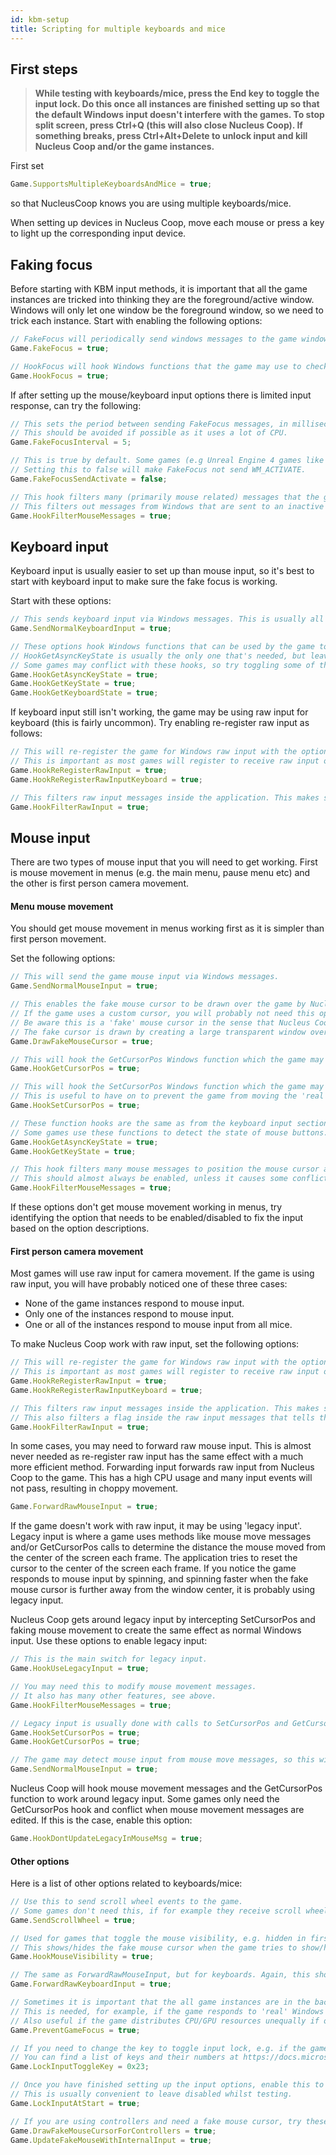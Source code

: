 ```yaml
---
id: kbm-setup
title: Scripting for multiple keyboards and mice
---
```


## First steps
>**While testing with keyboards/mice, press the End key to toggle the input lock. Do this once all instances are finished setting up so that the default Windows input doesn't interfere with the games. To stop split screen, press Ctrl+Q (this will also close Nucleus Coop). If something breaks, press Ctrl+Alt+Delete to unlock input and kill Nucleus Coop and/or the game instances.**

First set
```js
Game.SupportsMultipleKeyboardsAndMice = true;
```
so that NucleusCoop knows you are using multiple keyboards/mice.

When setting up devices in Nucleus Coop, move each mouse or press a key to light up the corresponding input device.

## Faking focus

Before starting with KBM input methods, it is important that all the game instances are tricked into thinking they are the foreground/active window. Windows will only let one window be the foreground window, so we need to trick each instance.
Start with enabling the following options:

```js
// FakeFocus will periodically send windows messages to the game window in the same manner Windows would if it was the foreground window.
Game.FakeFocus = true;

// HookFocus will hook Windows functions that the game may use to check if it is the foreground window.
Game.HookFocus = true;
```

If after setting up the mouse/keyboard input options there is limited input response, can try the following:

```js
// This sets the period between sending FakeFocus messages, in milliseconds. Some games need this on a short interval.
// This should be avoided if possible as it uses a lot of CPU.
Game.FakeFocusInterval = 5;

// This is true by default. Some games (e.g Unreal Engine 4 games like Deep Rock Galactic) respond incorrectly to FakeFocus sending a WM_ACTIVATE message.
// Setting this to false will make FakeFocus not send WM_ACTIVATE.
Game.FakeFocusSendActivate = false;

// This hook filters many (primarily mouse related) messages that the game receives.
// This filters out messages from Windows that are sent to an inactive window.
Game.HookFilterMouseMessages = true;
```

## Keyboard input

Keyboard input is usually easier to set up than mouse input, so it's best to start with keyboard input to make sure the fake focus is working.

Start with these options:

```js
// This sends keyboard input via Windows messages. This is usually all that's needed to get keyboard input working.
Game.SendNormalKeyboardInput = true;

// These options hook Windows functions that can be used by the game to detect if keys are down.
// HookGetAsyncKeyState is usually the only one that's needed, but leave the others enabled if there are no problems.
// Some games may conflict with these hooks, so try toggling some of them if keyboard input isn't working properly.
Game.HookGetAsyncKeyState = true;
Game.HookGetKeyState = true;
Game.HookGetKeyboardState = true;
```

If keyboard input still isn't working, the game may be using raw input for keyboard (this is fairly uncommon).
Try enabling re-register raw input as follows:
```js
// This will re-register the game for Windows raw input with the option to receive input while not in the foreground.
// This is important as most games will register to receive raw input only when in the foreground.
Game.HookReRegisterRawInput = true;
Game.HookReRegisterRawInputKeyboard = true;

// This filters raw input messages inside the application. This makes sure each instance only receives input for its designated input device.
Game.HookFilterRawInput = true;
```

## Mouse input
There are two types of mouse input that you will need to get working. First is mouse movement in menus (e.g. the main menu, pause menu etc) and the other is first person camera movement.

#### Menu mouse movement
You should get mouse movement in menus working first as it is simpler than first person movement.

Set the following options:
```js
// This will send the game mouse input via Windows messages.
Game.SendNormalMouseInput = true;

// This enables the fake mouse cursor to be drawn over the game by Nucleus Coop.
// If the game uses a custom cursor, you will probably not need this option. (This will be obvious if you see the games custom cursor and a fake cursor drawn over it).
// Be aware this is a 'fake' mouse cursor in the sense that Nucleus Coop will fake mouse input to the game via the other options and then the fake mouse cursor is drawn where the game should be responding to mouse input.
// The fake cursor is drawn by creating a large transparent window over the game. This may prevent the game from receiving mouse input from the 'real' Windows cursor. It is sometimes useful to disable this while testing.
Game.DrawFakeMouseCursor = true;

// This will hook the GetCursorPos Windows function which the game may use to get the mouse position.
Game.HookGetCursorPos = true;

// This will hook the SetCursorPos Windows function which the game may use to set the mouse position.
// This is useful to have on to prevent the game from moving the 'real' Windows mouse cursor around the screen.
Game.HookSetCursorPos = true;

// These function hooks are the same as from the keyboard input section.
// Some games use these functions to detect the state of mouse buttons.
Game.HookGetAsyncKeyState = true;
Game.HookGetKeyState = true;

// This hook filters many mouse messages to position the mouse cursor and other necessary changes from within the game itself.
// This should almost always be enabled, unless it causes some conflict.
Game.HookFilterMouseMessages = true;
```
If these options don't get mouse movement working in menus, try identifying the option that needs to be enabled/disabled to fix the input based on the option descriptions.

#### First person camera movement
Most games will use raw input for camera movement. If the game is using raw input, you will have probably noticed one of these three cases:
* None of the game instances respond to mouse input.
* Only one of the instances respond to mouse input.
* One or all of the instances respond to mouse input from all mice.

To make Nucleus Coop work with raw input, set the following options:
```js
// This will re-register the game for Windows raw input with the option to receive input while not in the foreground.
// This is important as most games will register to receive raw input only when in the foreground.
Game.HookReRegisterRawInput = true;
Game.HookReRegisterRawInputKeyboard = true;

// This filters raw input messages inside the application. This makes sure each instance only receives input for its designated input device.
// This also filters a flag inside the raw input messages that tells the application if it is in the foreground.
Game.HookFilterRawInput = true;
```

In some cases, you may need to forward raw mouse input. This is almost never needed as re-register raw input has the same effect with a much more efficient method. Forwarding input forwards raw input from Nucleus Coop to the game. This has a high CPU usage and many input events will not pass, resulting in choppy movement.
```js
Game.ForwardRawMouseInput = true;
```

If the game doesn't work with raw input, it may be using 'legacy input'. Legacy input is where a game uses methods like mouse move messages and/or GetCursorPos calls to determine the distance the mouse moved from the center of the screen each frame. The application tries to reset the cursor to the center of the screen each frame. If you notice the game responds to mouse input by spinning, and spinning faster when the fake mouse cursor is further away from the window center, it is probably using legacy input.

Nucleus Coop gets around legacy input by intercepting SetCursorPos and faking mouse movement to create the same effect as normal Windows input.
Use these options to enable legacy input:
```js
// This is the main switch for legacy input.
Game.HookUseLegacyInput = true;

// You may need this to modify mouse movement messages.
// It also has many other features, see above.
Game.HookFilterMouseMessages = true;

// Legacy input is usually done with calls to SetCursorPos and GetCursorPos, so you will need these hooks.
Game.HookSetCursorPos = true;
Game.HookGetCursorPos = true;

// The game may detect mouse input from mouse move messages, so this will need to be turned on:
Game.SendNormalMouseInput = true;
```
Nucleus Coop will hook mouse movement messages and the GetCursorPos function to work around legacy input. Some games only need the GetCursorPos hook and conflict when mouse movement messages are edited. If this is the case, enable this option:
```js
Game.HookDontUpdateLegacyInMouseMsg = true;
```

#### Other options

Here is a list of other options related to keyboards/mice:
```js
// Use this to send scroll wheel events to the game.
// Some games don't need this, if for example they receive scroll wheel data from raw input.
Game.SendScrollWheel = true;

// Used for games that toggle the mouse visibility, e.g. hidden in first person movement and visible in menus.
// This shows/hides the fake mouse cursor when the game tries to show/hide the 'real' mouse cursor.
Game.HookMouseVisibility = true;

// The same as ForwardRawMouseInput, but for keyboards. Again, this should almost never be used instead of re-register raw input.
Game.ForwardRawKeyboardInput = true;

// Sometimes it is important that the all game instances are in the background.
// This is needed, for example, if the game responds to 'real' Windows mouse input, which interferes with Nucleus Coop.
// Also useful if the game distributes CPU/GPU resources unequally if one instance is in the foreground.
Game.PreventGameFocus = true;

// If you need to change the key to toggle input lock, e.g. if the game uses the End key, edit it with this.
// You can find a list of keys and their numbers at https://docs.microsoft.com/en-us/windows/win32/inputdev/virtual-key-codes
Game.LockInputToggleKey = 0x23;

// Once you have finished setting up the input options, enable this to automatically lock input (equivalent to pressing End) once all of the instances have been set up.
// This is usually convenient to leave disabled whilst testing.
Game.LockInputAtStart = true;

// If you are using controllers and need a fake mouse cursor, try these options:
Game.DrawFakeMouseCursorForControllers = true;
Game.UpdateFakeMouseWithInternalInput = true;
```
